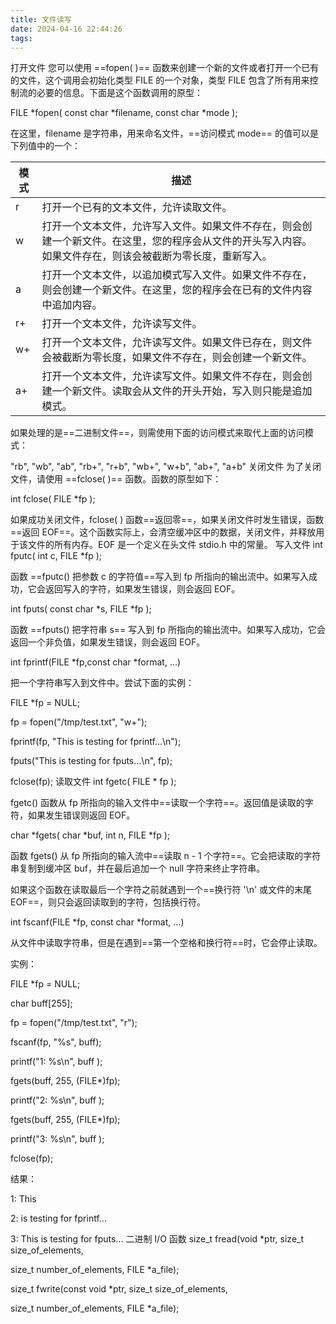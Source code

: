 ```yaml
---
title: 文件读写
date: 2024-04-16 22:44:26
tags: 
---
```


打开文件
您可以使用 ==fopen( )== 函数来创建一个新的文件或者打开一个已有的文件，这个调用会初始化类型 FILE 的一个对象，类型 FILE 包含了所有用来控制流的必要的信息。下面是这个函数调用的原型：

FILE \*fopen( const char \*filename, const char \*mode );

在这里，filename 是字符串，用来命名文件，==访问模式 mode== 的值可以是下列值中的一个：

| 模式 | 描述                                                                                                                                                       |
|------|------------------------------------------------------------------------------------------------------------------------------------------------------------|
| r    | 打开一个已有的文本文件，允许读取文件。                                                                                                                     |
| w    | 打开一个文本文件，允许写入文件。如果文件不存在，则会创建一个新文件。在这里，您的程序会从文件的开头写入内容。如果文件存在，则该会被截断为零长度，重新写入。 |
| a    | 打开一个文本文件，以追加模式写入文件。如果文件不存在，则会创建一个新文件。在这里，您的程序会在已有的文件内容中追加内容。                                   |
| r+   | 打开一个文本文件，允许读写文件。                                                                                                                           |
| w+   | 打开一个文本文件，允许读写文件。如果文件已存在，则文件会被截断为零长度，如果文件不存在，则会创建一个新文件。                                               |
| a+   | 打开一个文本文件，允许读写文件。如果文件不存在，则会创建一个新文件。读取会从文件的开头开始，写入则只能是追加模式。                                         |

如果处理的是==二进制文件==，则需使用下面的访问模式来取代上面的访问模式：

"rb", "wb", "ab", "rb+", "r+b", "wb+", "w+b", "ab+", "a+b"
关闭文件
为了关闭文件，请使用 ==fclose( )== 函数。函数的原型如下：

int fclose( FILE \*fp );

如果成功关闭文件，fclose( ) 函数==返回零==，如果关闭文件时发生错误，函数==返回 EOF==。这个函数实际上，会清空缓冲区中的数据，关闭文件，并释放用于该文件的所有内存。EOF 是一个定义在头文件 stdio.h 中的常量。
写入文件
int fputc( int c, FILE \*fp );

函数 ==fputc() 把参数 c 的字符值==写入到 fp 所指向的输出流中。如果写入成功，它会返回写入的字符，如果发生错误，则会返回 EOF。

int fputs( const char \*s, FILE \*fp );

函数 ==fputs() 把字符串 s== 写入到 fp 所指向的输出流中。如果写入成功，它会返回一个非负值，如果发生错误，则会返回 EOF。

int fprintf(FILE \*fp,const char \*format, ...)

把一个字符串写入到文件中。尝试下面的实例：

FILE \*fp = NULL;

fp = fopen("/tmp/test.txt", "w+");

fprintf(fp, "This is testing for fprintf...\n");

fputs("This is testing for fputs...\n", fp);

fclose(fp);
读取文件
int fgetc( FILE \* fp );

fgetc() 函数从 fp 所指向的输入文件中==读取一个字符==。返回值是读取的字符，如果发生错误则返回 EOF。

char \*fgets( char \*buf, int n, FILE \*fp );

函数 fgets() 从 fp 所指向的输入流中==读取 n - 1 个字符==。它会把读取的字符串复制到缓冲区 buf，并在最后追加一个 null 字符来终止字符串。

如果这个函数在读取最后一个字符之前就遇到一个==换行符 '\n' 或文件的末尾 EOF==，则只会返回读取到的字符，包括换行符。

int fscanf(FILE \*fp, const char \*format, ...)

从文件中读取字符串，但是在遇到==第一个空格和换行符==时，它会停止读取。

实例：

FILE \*fp = NULL;

char buff\[255\];

fp = fopen("/tmp/test.txt", "r");

fscanf(fp, "%s", buff);

printf("1: %s\n", buff );

fgets(buff, 255, (FILE\*)fp);

printf("2: %s\n", buff );

fgets(buff, 255, (FILE\*)fp);

printf("3: %s\n", buff );

fclose(fp);

结果：

1: This

2: is testing for fprintf...

3: This is testing for fputs...
二进制 I/O 函数
size_t fread(void \*ptr, size_t size_of_elements,

size_t number_of_elements, FILE \*a_file);

size_t fwrite(const void \*ptr, size_t size_of_elements,

size_t number_of_elements, FILE \*a_file);
